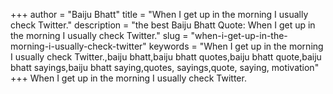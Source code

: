 +++
author = "Baiju Bhatt"
title = "When I get up in the morning I usually check Twitter."
description = "the best Baiju Bhatt Quote: When I get up in the morning I usually check Twitter."
slug = "when-i-get-up-in-the-morning-i-usually-check-twitter"
keywords = "When I get up in the morning I usually check Twitter.,baiju bhatt,baiju bhatt quotes,baiju bhatt quote,baiju bhatt sayings,baiju bhatt saying,quotes, sayings,quote, saying, motivation"
+++
When I get up in the morning I usually check Twitter.
